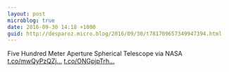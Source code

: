 ```yaml
---
layout: post
microblog: true
date: 2016-09-30 14:18 +1000
guid: http://desparoz.micro.blog/2016/09/30/t781709657349947394.html
---
```

Five Hundred Meter Aperture Spherical Telescope via NASA [t.co/mwQyPzQZj...](https://t.co/mwQyPzQZj0) [t.co/ONGpjpTrh...](https://t.co/ONGpjpTrhw)
